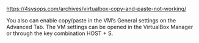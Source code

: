 
https://4sysops.com/archives/virtualbox-copy-and-paste-not-working/


You also can enable copy/paste in the VM’s General settings on the Advanced Tab. The VM settings can be opened in the VirtualBox Manager or through the key combination HOST + S.